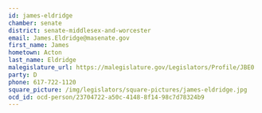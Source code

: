 ```yaml
---
id: james-eldridge
chamber: senate
district: senate-middlesex-and-worcester
email: James.Eldridge@masenate.gov
first_name: James
hometown: Acton
last_name: Eldridge
malegislature_url: https://malegislature.gov/Legislators/Profile/JBE0
party: D
phone: 617-722-1120
square_picture: /img/legislators/square-pictures/james-eldridge.jpg
ocd_id: ocd-person/23704722-a50c-4148-8f14-98c7d78324b9
---
```

